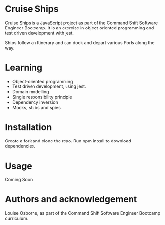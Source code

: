 # Cruise Ships 

Cruise Ships is a JavaScript project as part of the Command Shift Software Engineer Bootcamp. 
It is an exercise in object-oriented programming and test driven development with jest. 

Ships follow an Itinerary and can dock and depart various Ports along the way. 

# Learning

- Object-oriented programming
- Test driven development, using jest. 
- Domain modelling
- Single responsibility principle 
- Dependency inversion
- Mocks, stubs and spies

# Installation

Create a fork and clone the repo. 
Run npm install to download dependencies. 

# Usage
Coming Soon.

# Authors and acknowledgement

Louise Osborne, as part of the Command Shift Software Engineer Bootcamp curriculum. 
